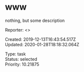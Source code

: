 # www

nothing, but some description

Reporter:  <>

Created: 2019-12-13T16:43:54.517Z  
Updated: 2020-01-28T18:18:32.064Z

Type: task  
Status: selected  
Priority: 10.21875
